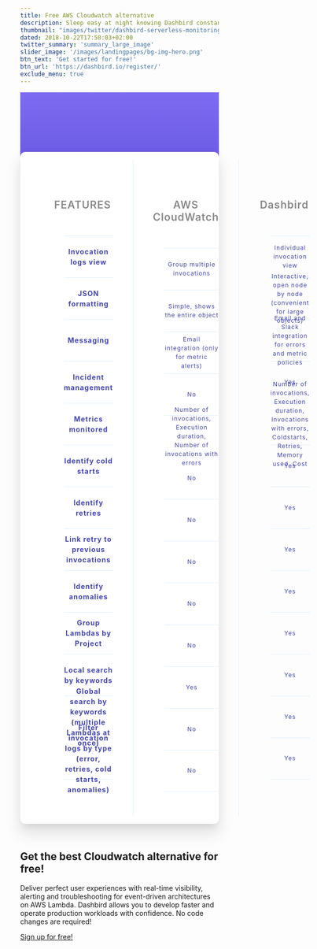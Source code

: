 ```yaml
---
title: Free AWS Cloudwatch alternative
description: Sleep easy at night knowing Dashbird constantly monitors your application and will let you know the second something goes awry.
thumbnail: "images/twitter/dashbird-serverless-monitoring.png"
dated: 2018-10-22T17:50:03+02:00
twitter_summary: 'summary_large_image'
slider_image: '/images/landingpages/bg-img-hero.png'
btn_text: 'Get started for free!'
btn_url: 'https://dashbird.io/register/'
exclude_menu: true
---
```


<style type="text/css">
        html {
  box-sizing: border-box;
  font-family: 'Open Sans', sans-serif;
}

*, *:before, *:after {
  box-sizing: inherit;
}

.background {
  padding: 0 25px 25px;
  position: relative;
  width: 100%;
}

.background::after {
  content: '';
  background: #513fce;
  background: -moz-linear-gradient(top #7d6cf1 0%,#513fce 100%);
  background: -webkit-linear-gradient(top #7d6cf1 0%,#513fce 100%);
  background: linear-gradient(to bottom, #7d6cf1 0%,#513fce 100%);
  filter: progid:DXImageTransform.Microsoft.gradient( startColorstr='#7d6cf1', endColorstr='#513fce',GradientType=0 );
  height: 350px;
  left: 0;
  position: absolute;
  top: 0;
  width: 100%;
  z-index: 1;
}

@media (min-width: 900px) {
  .background {
    padding: 0 0 25px;
  }
}

.container {
  margin: 0 auto;
  padding: 50px 0 0;
  max-width: 1140px;
  width: 100%;
}

.panel {
  background-color: #fff;
  border-radius: 10px;
  padding: 15px 25px;
  position: relative;
  width: 100%;
  z-index: 10;
}

.pricing-table {
  box-shadow: 0px 10px 13px -6px rgba(0, 0, 0, 0.08), 0px 20px 31px 3px rgba(0, 0, 0, 0.09), 0px 8px 20px 7px rgba(0, 0, 0, 0.02);
  display: flex;
  flex-direction: column;
}

@media (min-width: 900px) {
  .pricing-table {
    flex-direction: row;
  }
}

.pricing-table * {
  text-align: center;
  
}

ul.pricing-features.features li {
    font-weight: bold;
    font-size: 14px;
}

.pricing-plan {
  border-bottom: 1px solid #e1f1ff;
  padding: 25px;
}

.pricing-plan:last-child {
  border-bottom: none;
}

@media (min-width: 900px) {
  .pricing-plan {
    border-bottom: none;
    border-right: 1px solid #e1f1ff;
    flex-basis: 100%;
    padding: 25px 40px;
  }

  .pricing-plan:last-child {
    border-right: none;
  }
}

.pricing-img {
  margin-bottom: 25px;
  max-width: 100%;
}

.pricing-features li {
    padding: 2px;
    display: flex;
    justify-content: center;
    flex-direction: column;
    text-align: center;
    height: 85px;
}

.pricing-header {
  color: #888;
  font-weight: 600;
  letter-spacing: 1px;
}

.pricing-features {
  color: #4344b3;
  /* font-weight: 600; */
  letter-spacing: 1px;
  margin: 50px 0 25px;
}

.pricing-features-item {
  border-top: 1px solid #e1f1ff;
  font-size: 12px;
  line-height: 1.5;
  padding: 15px 0 !important;
}

.pricing-features-item:last-child {
  border-bottom: 1px solid #e1f1ff;
}

.pricing-price {
  color: #016FF9;
  display: block;
  font-size: 32px;
  font-weight: 700;
}

.pricing-button {
  border: 1px solid #9dd1ff;
  border-radius: 10px;
  color: #348EFE;
  display: inline-block;
  margin: 25px 0;
  padding: 15px 35px;
  text-decoration: none;
  transition: all 150ms ease-in-out;
}

.pricing-button:hover,
.pricing-button:focus {
  background-color: #e1f1ff;
}

.pricing-button.is-featured {
  background-color: #48aaff;
  color: #fff;
}

.pricing-button.is-featured:hover,
.pricing-button.is-featured:active {
  background-color: #269aff;
}
</style>	

<!-- Google Tag Manager (noscript) -->
<noscript><iframe src="https://www.googletagmanager.com/ns.html?id=GTM-MCGWP66"
height="0" width="0" style="display:none;visibility:hidden"></iframe></noscript>
<!-- End Google Tag Manager (noscript) -->

<div class="bg-white">	
<div class="background">
<div class="container">
		<h2 class="landing-titles ">AWS Cloudwatch vs Dashbird</h2>
	<div class="panel pricing-table">
	<div class="pricing-plan">
		<img src="https://s22.postimg.cc/8mv5gn7w1/paper-plane.png" alt="" style="
		opacity: 0;
	" class="pricing-img">
		<h2 class="pricing-header">FEATURES</h2>
		<ul class="pricing-features features">
		<li class="pricing-features-item">Invocation logs view</li>
		<li class="pricing-features-item">JSON formatting</li>
		<li class="pricing-features-item">Messaging</li>
		<li class="pricing-features-item">Incident management</li>
		<li class="pricing-features-item">Metrics monitored</li>
		<li class="pricing-features-item">Identify cold starts</li>
		<li class="pricing-features-item">Identify retries</li>
		<li class="pricing-features-item">Link retry to previous invocations</li>
		<li class="pricing-features-item">Identify anomalies</li>
		<li class="pricing-features-item">Group Lambdas by Project</li>
		<li class="pricing-features-item">Local search by keywords</li>
		<li class="pricing-features-item">Global search by keywords (multiple Lambdas at once)</li>
		<li class="pricing-features-item">Filter invocation logs by type (error, retries, cold starts, anomalies)</li>
		</ul>
	</div>
	<div class="pricing-plan">
		<img src="https://cdn2.iconfinder.com/data/icons/amazon-aws-stencils/100/Deployment__Management_copy_CloudWatch-512.png" alt="" style="
		max-height: 180px;
	" class="pricing-img">
		<h2 class="pricing-header">AWS CloudWatch</h2>
		<ul class="pricing-features">
			<li class="pricing-features-item">Group multiple invocations</li>
			<li class="pricing-features-item">Simple, shows the entire object</li>
			<li class="pricing-features-item">Email integration (only for metric alerts)</li>
			<li class="pricing-features-item">No</li>
			<li class="pricing-features-item">Number of invocations, Execution duration, Number of invocations with errors</li>
			<li class="pricing-features-item">No</li>
			<li class="pricing-features-item">No</li>
			<li class="pricing-features-item">No</li>
			<li class="pricing-features-item">No</li>
			<li class="pricing-features-item">No</li>
			<li class="pricing-features-item">Yes</li>
			<li class="pricing-features-item">No</li>
			<li class="pricing-features-item">No</li>
		</ul>
	</div>
	<div class="pricing-plan">
		<img src="https://dashbird.io/images/dashbird-logo.png" alt="" style="
		max-height: 180px;
	" class="pricing-img">
		<h2 class="pricing-header">Dashbird</h2>
		<ul class="pricing-features">
			<li class="pricing-features-item">Individual invocation view</li>
			<li class="pricing-features-item">Interactive, open node by node (convenient for large objects)</li>
			<li class="pricing-features-item">Email and Slack integration for errors and metric policies</li>
			<li class="pricing-features-item">Yes</li>
			<li class="pricing-features-item">Number of invocations, Execution duration, Invocations with errors, Coldstarts, Retries, Memory used,  Cost</li>
			<li class="pricing-features-item">Yes</li>
			<li class="pricing-features-item">Yes</li>
			<li class="pricing-features-item">Yes</li>
			<li class="pricing-features-item">Yes</li>
			<li class="pricing-features-item">Yes</li>
			<li class="pricing-features-item">Yes</li>
			<li class="pricing-features-item">Yes</li>
			<li class="pricing-features-item">Yes</li>
		</ul>
	</div>
	</div>
</div>
</div>
<div class="row pt-6">
	<div class="col-12 col-md-6 landing-text">
		<div class="landing-text-inner sf-ui-text">
			<h2 class="landing-titles ">Get the best Cloudwatch alternative for free!</h2>
			<p>Deliver perfect user experiences with real-time visibility, alerting and troubleshooting for event-driven architectures on AWS Lambda. Dashbird allows you to develop faster and operate production workloads with confidence. No code changes are required!</p>
			<a href='/signup' class='btn btn-outline-primary'>Sign up for free!</a>
			<p></p>
			<p></p>
			<p></p>
		</div>
	</div>
</div>
</div>